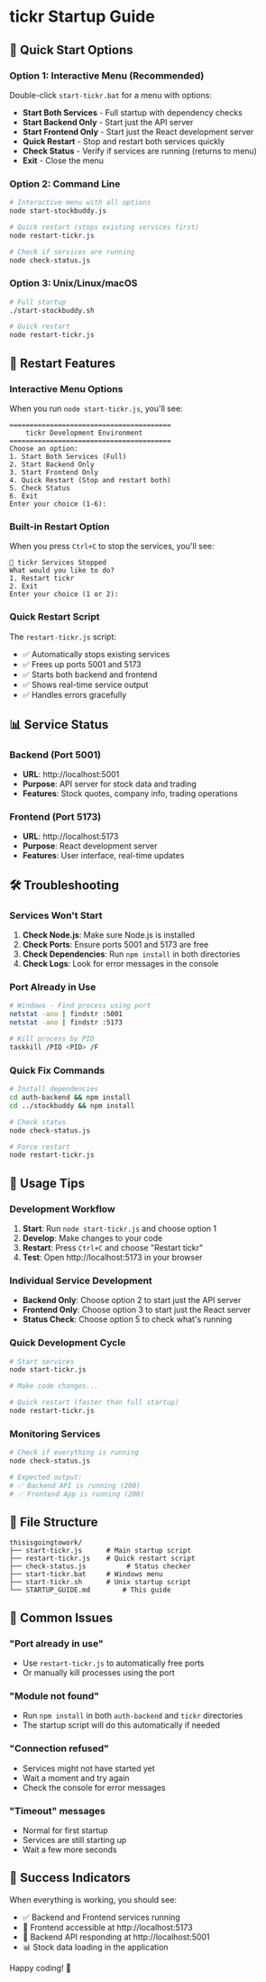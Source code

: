 # tickr Startup Guide

## 🚀 Quick Start Options

### Option 1: Interactive Menu (Recommended)
Double-click `start-tickr.bat` for a menu with options:
- **Start Both Services** - Full startup with dependency checks
- **Start Backend Only** - Start just the API server
- **Start Frontend Only** - Start just the React development server
- **Quick Restart** - Stop and restart both services quickly
- **Check Status** - Verify if services are running (returns to menu)
- **Exit** - Close the menu

### Option 2: Command Line
```bash
# Interactive menu with all options
node start-stockbuddy.js

# Quick restart (stops existing services first)
node restart-tickr.js

# Check if services are running
node check-status.js
```

### Option 3: Unix/Linux/macOS
```bash
# Full startup
./start-stockbuddy.sh

# Quick restart
node restart-tickr.js
```

## 🔄 Restart Features

### Interactive Menu Options
When you run `node start-tickr.js`, you'll see:
```
========================================
    tickr Development Environment
========================================
Choose an option:
1. Start Both Services (Full)
2. Start Backend Only
3. Start Frontend Only
4. Quick Restart (Stop and restart both)
5. Check Status
6. Exit
Enter your choice (1-6):
```

### Built-in Restart Option
When you press `Ctrl+C` to stop the services, you'll see:
```
🔄 tickr Services Stopped
What would you like to do?
1. Restart tickr
2. Exit
Enter your choice (1 or 2):
```

### Quick Restart Script
The `restart-tickr.js` script:
- ✅ Automatically stops existing services
- ✅ Frees up ports 5001 and 5173
- ✅ Starts both backend and frontend
- ✅ Shows real-time service output
- ✅ Handles errors gracefully

## 📊 Service Status

### Backend (Port 5001)
- **URL**: http://localhost:5001
- **Purpose**: API server for stock data and trading
- **Features**: Stock quotes, company info, trading operations

### Frontend (Port 5173)
- **URL**: http://localhost:5173
- **Purpose**: React development server
- **Features**: User interface, real-time updates

## 🛠 Troubleshooting

### Services Won't Start
1. **Check Node.js**: Make sure Node.js is installed
2. **Check Ports**: Ensure ports 5001 and 5173 are free
3. **Check Dependencies**: Run `npm install` in both directories
4. **Check Logs**: Look for error messages in the console

### Port Already in Use
```bash
# Windows - Find process using port
netstat -ano | findstr :5001
netstat -ano | findstr :5173

# Kill process by PID
taskkill /PID <PID> /F
```

### Quick Fix Commands
```bash
# Install dependencies
cd auth-backend && npm install
cd ../stockbuddy && npm install

# Check status
node check-status.js

# Force restart
node restart-tickr.js
```

## 🎯 Usage Tips

### Development Workflow
1. **Start**: Run `node start-tickr.js` and choose option 1
2. **Develop**: Make changes to your code
3. **Restart**: Press `Ctrl+C` and choose "Restart tickr"
4. **Test**: Open http://localhost:5173 in your browser

### Individual Service Development
- **Backend Only**: Choose option 2 to start just the API server
- **Frontend Only**: Choose option 3 to start just the React server
- **Status Check**: Choose option 5 to check what's running

### Quick Development Cycle
```bash
# Start services
node start-tickr.js

# Make code changes...

# Quick restart (faster than full startup)
node restart-tickr.js
```

### Monitoring Services
```bash
# Check if everything is running
node check-status.js

# Expected output:
# ✅ Backend API is running (200)
# ✅ Frontend App is running (200)
```

## 📁 File Structure
```
thisisgoingtowork/
├── start-tickr.js      # Main startup script
├── restart-tickr.js    # Quick restart script
├── check-status.js          # Status checker
├── start-tickr.bat     # Windows menu
├── start-tickr.sh      # Unix startup script
└── STARTUP_GUIDE.md        # This guide
```

## 🚨 Common Issues

### "Port already in use"
- Use `restart-tickr.js` to automatically free ports
- Or manually kill processes using the port

### "Module not found"
- Run `npm install` in both `auth-backend` and `tickr` directories
- The startup script will do this automatically if needed

### "Connection refused"
- Services might not have started yet
- Wait a moment and try again
- Check the console for error messages

### "Timeout" messages
- Normal for first startup
- Services are still starting up
- Wait a few more seconds

## 🎉 Success Indicators

When everything is working, you should see:
- ✅ Backend and Frontend services running
- 📱 Frontend accessible at http://localhost:5173
- 🔧 Backend API responding at http://localhost:5001
- 📊 Stock data loading in the application

Happy coding! 🚀 